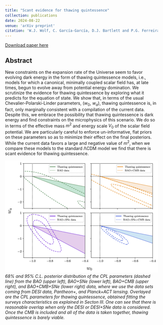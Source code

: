 ```yaml
---
title: "Scant evidence for thawing quintessence"
collection: publications
date: 2024-08-22
venue: 'arXiv preprint'
citation: 'W.J. Wolf, C. García-García, D.J. Bartlett and P.G. Ferreira (2024). &quot;Scant evidence for thawing quintessence.&quot; <i>arXiv:2408.17318</i>.'
---
```


[Download paper here](https://arxiv.org/abs/2408.17318)

## Abstract
New constraints on the expansion rate of the Universe seem to favor evolving dark energy in the form of thawing quintessence models, i.e., models for which a canonical, minimally coupled scalar field has, at late times, begun to evolve away from potential energy domination.
We scrutinize the evidence for thawing quintessence by exploring what it predicts for the equation of state.
We show that, in terms of the usual Chevalier-Polarski-Linder parameters, ($w_0$, $w_a$), thawing quintessence is, in fact, only marginally consistent with a compilation of the current data. 
Despite this, we embrace the possibility that thawing quintessence is dark energy and find constraints on the microphysics of this scenario.
We do so in terms of the effective mass $m^2$ and energy scale $V_0$ of the scalar field potential. 
We are particularly careful to enforce un-informative, flat priors on these parameters so as to minimize their effect on the final posteriors. 
While the current data favors a large and negative value of $m^2$, when we compare these models to the standard ΛCDM model we find that there is scant evidence for thawing quintessence.

![ili_fit](/files/2024-09-01-thawingquintessence.png)
*68% and 95% C.L. posterior distribution of the CPL parameters (dashed line) from the BAO (upper left), BAO+SNe (lower left), BAO+CMB (upper right), and BAO+CMB+SNe (lower right) data, 
where we use the data sets coming from  DESI data, Pantheon+, and Planck+ACT lensing. 
Overlayed are the CPL parameters for thawing quintessence, obtained fitting the surveys characteristics as explained in Secton III.
One can see that there is reasonable overlap when only the DESI or DESI+SNe data is considered. 
Once the CMB is included and all of the data is taken together, thawing quintessence is barely viable.*
